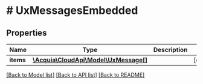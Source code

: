 # # UxMessagesEmbedded

## Properties

Name | Type | Description | Notes
------------ | ------------- | ------------- | -------------
**items** | [**\Acquia\CloudApi\Model\UxMessage[]**](UxMessage.md) |  | [optional]

[[Back to Model list]](../../README.md#models) [[Back to API list]](../../README.md#endpoints) [[Back to README]](../../README.md)
